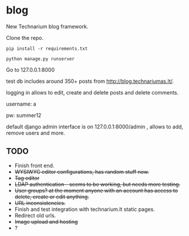 # blog
New Technarium blog framework.


Clone the repo.
```
pip install -r requirements.txt
```
```
python manage.py runserver
```
Go to 127.0.0.1:8000

test db includes around 350+ posts from http://blog.technariumas.lt/.

logging in allows to edit, create and delete posts and delete comments.

username: a

pw: summer12

default django admin interface is on 127.0.0.1:8000/admin , allows to add, remove users and more. 

## TODO
* Finish front end.
* ~~WYSIWYG editor configurations, has random stuff now.~~
* ~~Tag editor~~
* ~~LDAP authentication - seems to be working, but needs more testing.~~
* ~~User groups? at the moment anyone with an account has access to delete, create or edit anything.~~
* ~~URL inconsistencies.~~
* Finish and test integration with technarium.lt static pages.
* Redirect old urls.
* ~~Image upload and hosting~~
* ?
